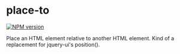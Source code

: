 # place-to

<span class="badge-npmversion"><a href="https://npmjs.org/package/place-to" title="View this project on NPM"><img src="https://img.shields.io/npm/v/place-to.svg" alt="NPM version" /></a></span>

Place an HTML element relative to another HTML element. Kind of a replacement for jquery-ui's position().
